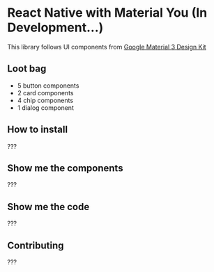 # React Native with Material You (In Development...)

This library follows UI components from [Google Material 3 Design Kit](https://www.figma.com/community/file/1035203688168086460)

## Loot bag
* 5 button components
* 2 card components
* 4 chip components
* 1 dialog component

## How to install
???

## Show me the components
???

## Show me the code
???

## Contributing
???